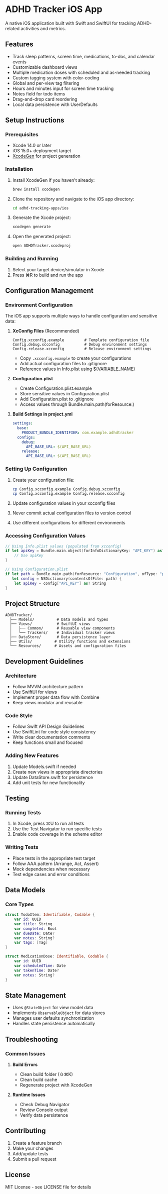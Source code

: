 # ADHD Tracker iOS App

A native iOS application built with Swift and SwiftUI for tracking ADHD-related activities and metrics.

## Features

- Track sleep patterns, screen time, medications, to-dos, and calendar events
- Customizable dashboard views
- Multiple medication doses with scheduled and as-needed tracking
- Custom tagging system with color-coding
- Global and per-view tag filtering
- Hours and minutes input for screen time tracking
- Notes field for todo items
- Drag-and-drop card reordering
- Local data persistence with UserDefaults

## Setup Instructions

### Prerequisites

- Xcode 14.0 or later
- iOS 15.0+ deployment target
- [XcodeGen](https://github.com/yonaskolb/XcodeGen) for project generation

### Installation

1. Install XcodeGen if you haven't already:
   ```bash
   brew install xcodegen
   ```

2. Clone the repository and navigate to the iOS app directory:
   ```bash
   cd adhd-tracking-apps/ios
   ```

3. Generate the Xcode project:
   ```bash
   xcodegen generate
   ```

4. Open the generated project:
   ```bash
   open ADHDTracker.xcodeproj
   ```

### Building and Running

1. Select your target device/simulator in Xcode
2. Press ⌘R to build and run the app

## Configuration Management

### Environment Configuration
The iOS app supports multiple ways to handle configuration and sensitive data:

1. **XcConfig Files** (Recommended)
   ```
   Config.xcconfig.example         # Template configuration file
   Config.debug.xcconfig           # Debug environment settings
   Config.release.xcconfig         # Release environment settings
   ```
   - Copy `.xcconfig.example` to create your configurations
   - Add actual configuration files to .gitignore
   - Reference values in Info.plist using $(VARIABLE_NAME)

2. **Configuration.plist**
   - Create Configuration.plist.example
   - Store sensitive values in Configuration.plist
   - Add Configuration.plist to .gitignore
   - Access values through Bundle.main.path(forResource:)

3. **Build Settings in project.yml**
   ```yaml
   settings:
     base:
       PRODUCT_BUNDLE_IDENTIFIER: com.example.adhdtracker
     configs:
       debug:
         API_BASE_URL: $(API_BASE_URL)
       release:
         API_BASE_URL: $(API_BASE_URL)
   ```

### Setting Up Configuration

1. Create your configuration file:
   ```bash
   cp Config.xcconfig.example Config.debug.xcconfig
   cp Config.xcconfig.example Config.release.xcconfig
   ```

2. Update configuration values in your xcconfig files
3. Never commit actual configuration files to version control
4. Use different configurations for different environments

### Accessing Configuration Values

```swift
// Using Info.plist values (populated from xcconfig)
if let apiKey = Bundle.main.object(forInfoDictionaryKey: "API_KEY") as? String {
    // Use apiKey
}

// Using Configuration.plist
if let path = Bundle.main.path(forResource: "Configuration", ofType: "plist"),
   let config = NSDictionary(contentsOfFile: path) {
    let apiKey = config["API_KEY"] as? String
}
```

## Project Structure

```
ADHDTracker/
  ├── Models/          # Data models and types
  ├── Views/           # SwiftUI views
  │   ├── Common/      # Reusable view components
  │   └── Trackers/    # Individual tracker views
  ├── DataStore/       # Data persistence layer
  ├── Utils/          # Utility functions and extensions
  └── Resources/      # Assets and configuration files
```

## Development Guidelines

### Architecture

- Follow MVVM architecture pattern
- Use SwiftUI for views
- Implement proper data flow with Combine
- Keep views modular and reusable

### Code Style

- Follow Swift API Design Guidelines
- Use SwiftLint for code style consistency
- Write clear documentation comments
- Keep functions small and focused

### Adding New Features

1. Update Models.swift if needed
2. Create new views in appropriate directories
3. Update DataStore.swift for persistence
4. Add unit tests for new functionality

## Testing

### Running Tests

1. In Xcode, press ⌘U to run all tests
2. Use the Test Navigator to run specific tests
3. Enable code coverage in the scheme editor

### Writing Tests

- Place tests in the appropriate test target
- Follow AAA pattern (Arrange, Act, Assert)
- Mock dependencies when necessary
- Test edge cases and error conditions

## Data Models

### Core Types

```swift
struct TodoItem: Identifiable, Codable {
    var id: UUID
    var title: String
    var completed: Bool
    var dueDate: Date?
    var notes: String?
    var tags: [Tag]
}

struct MedicationDose: Identifiable, Codable {
    var id: UUID
    var scheduledTime: Date
    var takenTime: Date?
    var notes: String?
}
```

## State Management

- Uses `@StateObject` for view model data
- Implements `ObservableObject` for data stores
- Manages user defaults synchronization
- Handles state persistence automatically

## Troubleshooting

### Common Issues

1. **Build Errors**
   - Clean build folder (⇧⌘K)
   - Clean build cache
   - Regenerate project with XcodeGen

2. **Runtime Issues**
   - Check Debug Navigator
   - Review Console output
   - Verify data persistence

## Contributing

1. Create a feature branch
2. Make your changes
3. Add/update tests
4. Submit a pull request

## License

MIT License - see LICENSE file for details